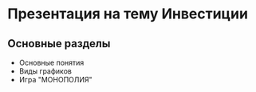 # Презентация на тему Инвестиции

## Основные разделы
- Основные понятия
- Виды графиков
- Игра "МОНОПОЛИЯ"

